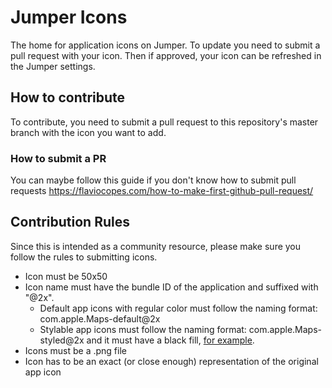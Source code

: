 # Jumper Icons

The home for application icons on Jumper. To update you need to submit a pull request with your icon. Then if approved, your icon can be refreshed in the Jumper settings.

## How to contribute

To contribute, you need to submit a pull request to this repository's master branch with the icon you want to add.

### How to submit a PR
You can maybe follow this guide if you don't know how to submit pull requests https://flaviocopes.com/how-to-make-first-github-pull-request/

## Contribution Rules

Since this is intended as a community resource, please make sure you follow the rules to submitting icons.

- Icon must be 50x50
- Icon name must have the bundle ID of the application and suffixed with "@2x". 
  - Default app icons with regular color must follow the naming format: com.apple.Maps-default@2x
  - Stylable app icons must follow the naming format: com.apple.Maps-styled@2x and it must have a black fill, [for example](https://www.flaticon.com/free-icon/instagram_1384031).
- Icons must be a .png file
- Icon has to be an exact (or close enough) representation of the original app icon
